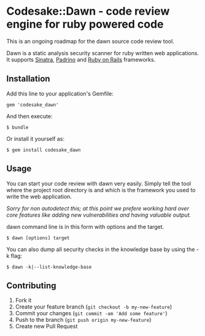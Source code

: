 # Codesake::Dawn - code review engine for ruby powered code

This is an ongoing roadmap for the dawn source code review tool.

Dawn is a static analysis security scanner for ruby written web applications.
It supports [Sinatra](http://www.sinatrarb.com),
[Padrino](http://www.padrinorb.com) and [Ruby on Rails](http://rubyonrails.org)
frameworks. 

## Installation

Add this line to your application's Gemfile:

    gem 'codesake_dawn'

And then execute:

    $ bundle

Or install it yourself as:

    $ gem install codesake_dawn

## Usage

You can start your code review with dawn very easily. Simply tell the tool
where the project root directory is and which is the framework you used to
write the web application. 

_Sorry for non autodetect this; at this point we prefere working hard over core
features like adding new vulnerabilities and having valuable output._

dawn command line is in this form with options and the target.
``` 
$ dawn [options] target
```



You can also dump all security checks in the knowledge base by using the -k
flag:

```
$ dawn -k|--list-knowledge-base 
```


## Contributing

1. Fork it
2. Create your feature branch (`git checkout -b my-new-feature`)
3. Commit your changes (`git commit -am 'Add some feature'`)
4. Push to the branch (`git push origin my-new-feature`)
5. Create new Pull Request
